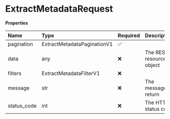 # ExtractMetadataRequest

**Properties**

| Name        | Type                        | Required | Description              |
| :---------- | :-------------------------- | :------- | :----------------------- |
| pagination  | ExtractMetadataPaginationV1 | ✅       |                          |
| data        | any                         | ❌       | The REST resource object |
| filters     | ExtractMetadataFilterV1     | ❌       |                          |
| message     | str                         | ❌       | The message to return    |
| status_code | int                         | ❌       | The HTTP status code     |

<!-- This file was generated by liblab | https://liblab.com/ -->
